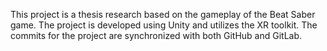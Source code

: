 This project is a thesis research based on the gameplay of the Beat Saber game. The project is developed using Unity and utilizes the XR toolkit. The commits for the project are synchronized with both GitHub and GitLab.
